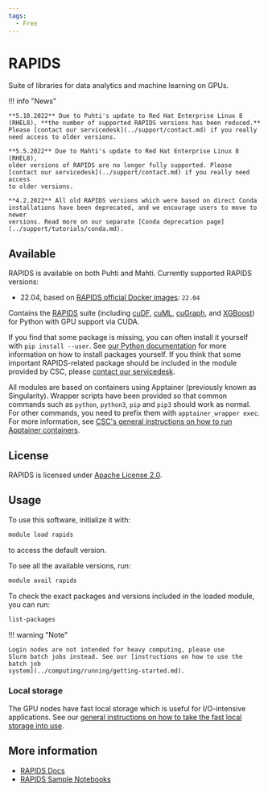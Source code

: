 ```yaml
---
tags:
  - Free
---
```


# RAPIDS

Suite of libraries for data analytics and machine learning on GPUs.

!!! info "News"

    **5.10.2022** Due to Puhti's update to Red Hat Enterprise Linux 8
    (RHEL8), **the number of supported RAPIDS versions has been reduced.**
    Please [contact our servicedesk](../support/contact.md) if you really
    need access to older versions.

    **5.5.2022** Due to Mahti's update to Red Hat Enterprise Linux 8 (RHEL8),
    older versions of RAPIDS are no longer fully supported. Please
    [contact our servicedesk](../support/contact.md) if you really need access
    to older versions.

    **4.2.2022** All old RAPIDS versions which were based on direct Conda
    installations have been deprecated, and we encourage users to move to newer
    versions. Read more on our separate [Conda deprecation page](../support/tutorials/conda.md).


## Available

RAPIDS is available on both Puhti and Mahti. Currently supported
RAPIDS versions:

- 22.04, based on [RAPIDS official Docker images](https://hub.docker.com/r/rapidsai/rapidsai/): `22.04`

Contains the [RAPIDS](https://rapids.ai/) suite (including
[cuDF](https://github.com/rapidsai/cudf),
[cuML](https://github.com/rapidsai/cuml),
[cuGraph](https://github.com/rapidsai/cugraph), and
[XGBoost](https://rapids.ai/xgboost.html)) for Python with GPU support via CUDA.

If you find that some package is missing, you can often install it yourself with
`pip install --user`. See
[our Python documentation](../support/tutorials/python-usage-guide.md) for
more information on how to install packages yourself. If you think that some
important RAPIDS-related package should be included in the module provided by
CSC, please [contact our servicedesk](../support/contact.md).

All modules are based on containers using Apptainer (previously known
as Singularity). Wrapper scripts have been provided so that common
commands such as `python`, `python3`, `pip` and `pip3` should work as
normal. For other commands, you need to prefix them with
`apptainer_wrapper exec`. For more information, see
[CSC's general instructions on how to run Apptainer containers](../computing/containers/run-existing.md).

## License

RAPIDS is licensed under [Apache License 2.0](https://www.apache.org/licenses/LICENSE-2.0).

## Usage

To use this software, initialize it with:

```bash
module load rapids
```

to access the default version.

To see all the available versions, run:

```bash
module avail rapids
```

To check the exact packages and versions included in the loaded module, you can run:

```bash
list-packages
```

!!! warning "Note" 

    Login nodes are not intended for heavy computing, please use
    Slurm batch jobs instead. See our [instructions on how to use the batch job
    system](../computing/running/getting-started.md).

### Local storage

The GPU nodes have fast local storage which is useful for I/O-intensive
applications. See our [general instructions on how to take the fast local
storage into
use](../computing/running/creating-job-scripts-puhti.md#local-storage).

## More information

- [RAPIDS Docs](https://docs.rapids.ai/)
- [RAPIDS Sample Notebooks](https://github.com/rapidsai/notebooks)
